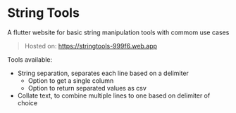 # String Tools

A flutter website for basic string manipulation tools with commom use cases

> Hosted on: https://stringtools-999f6.web.app

Tools available:
- String separation, separates each line based on a delimiter
  - Option to get a single column
  - Option to return separated values as csv
- Collate text, to combine multiple lines to one based on delimiter of choice
